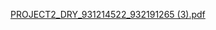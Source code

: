 [PROJECT2_DRY_931214522_932191265 (3).pdf](https://github.com/tombijaoui/BigData_improving_watching_expereience/files/14600224/PROJECT2_DRY_931214522_932191265.3.pdf)
